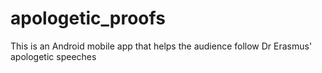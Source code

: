 # apologetic_proofs
This is an Android mobile app that helps the audience follow Dr Erasmus' apologetic speeches
